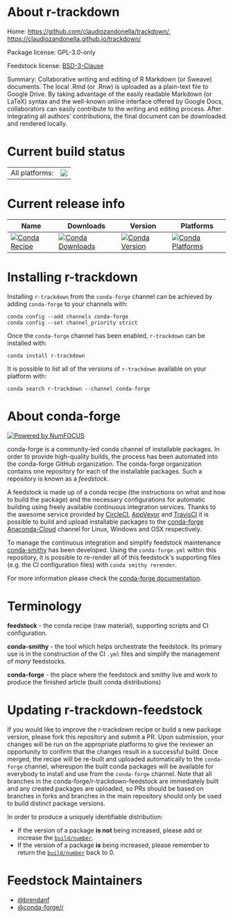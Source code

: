About r-trackdown
=================

Home: https://github.com/claudiozandonella/trackdown/, https://claudiozandonella.github.io/trackdown/

Package license: GPL-3.0-only

Feedstock license: [BSD-3-Clause](https://github.com/conda-forge/r-trackdown-feedstock/blob/master/LICENSE.txt)

Summary: Collaborative writing and editing of R Markdown (or Sweave) documents. The local .Rmd (or .Rnw) is uploaded as a plain-text file to Google Drive. By taking advantage of the easily readable Markdown (or LaTeX) syntax and the well-known online interface offered by Google Docs, collaborators can easily contribute to the writing and editing process. After integrating all authors’ contributions, the final document can be downloaded and rendered locally.

Current build status
====================


<table><tr><td>All platforms:</td>
    <td>
      <a href="https://dev.azure.com/conda-forge/feedstock-builds/_build/latest?definitionId=13702&branchName=master">
        <img src="https://dev.azure.com/conda-forge/feedstock-builds/_apis/build/status/r-trackdown-feedstock?branchName=master">
      </a>
    </td>
  </tr>
</table>

Current release info
====================

| Name | Downloads | Version | Platforms |
| --- | --- | --- | --- |
| [![Conda Recipe](https://img.shields.io/badge/recipe-r--trackdown-green.svg)](https://anaconda.org/conda-forge/r-trackdown) | [![Conda Downloads](https://img.shields.io/conda/dn/conda-forge/r-trackdown.svg)](https://anaconda.org/conda-forge/r-trackdown) | [![Conda Version](https://img.shields.io/conda/vn/conda-forge/r-trackdown.svg)](https://anaconda.org/conda-forge/r-trackdown) | [![Conda Platforms](https://img.shields.io/conda/pn/conda-forge/r-trackdown.svg)](https://anaconda.org/conda-forge/r-trackdown) |

Installing r-trackdown
======================

Installing `r-trackdown` from the `conda-forge` channel can be achieved by adding `conda-forge` to your channels with:

```
conda config --add channels conda-forge
conda config --set channel_priority strict
```

Once the `conda-forge` channel has been enabled, `r-trackdown` can be installed with:

```
conda install r-trackdown
```

It is possible to list all of the versions of `r-trackdown` available on your platform with:

```
conda search r-trackdown --channel conda-forge
```


About conda-forge
=================

[![Powered by
NumFOCUS](https://img.shields.io/badge/powered%20by-NumFOCUS-orange.svg?style=flat&colorA=E1523D&colorB=007D8A)](https://numfocus.org)

conda-forge is a community-led conda channel of installable packages.
In order to provide high-quality builds, the process has been automated into the
conda-forge GitHub organization. The conda-forge organization contains one repository
for each of the installable packages. Such a repository is known as a *feedstock*.

A feedstock is made up of a conda recipe (the instructions on what and how to build
the package) and the necessary configurations for automatic building using freely
available continuous integration services. Thanks to the awesome service provided by
[CircleCI](https://circleci.com/), [AppVeyor](https://www.appveyor.com/)
and [TravisCI](https://travis-ci.com/) it is possible to build and upload installable
packages to the [conda-forge](https://anaconda.org/conda-forge)
[Anaconda-Cloud](https://anaconda.org/) channel for Linux, Windows and OSX respectively.

To manage the continuous integration and simplify feedstock maintenance
[conda-smithy](https://github.com/conda-forge/conda-smithy) has been developed.
Using the ``conda-forge.yml`` within this repository, it is possible to re-render all of
this feedstock's supporting files (e.g. the CI configuration files) with ``conda smithy rerender``.

For more information please check the [conda-forge documentation](https://conda-forge.org/docs/).

Terminology
===========

**feedstock** - the conda recipe (raw material), supporting scripts and CI configuration.

**conda-smithy** - the tool which helps orchestrate the feedstock.
                   Its primary use is in the construction of the CI ``.yml`` files
                   and simplify the management of *many* feedstocks.

**conda-forge** - the place where the feedstock and smithy live and work to
                  produce the finished article (built conda distributions)


Updating r-trackdown-feedstock
==============================

If you would like to improve the r-trackdown recipe or build a new
package version, please fork this repository and submit a PR. Upon submission,
your changes will be run on the appropriate platforms to give the reviewer an
opportunity to confirm that the changes result in a successful build. Once
merged, the recipe will be re-built and uploaded automatically to the
`conda-forge` channel, whereupon the built conda packages will be available for
everybody to install and use from the `conda-forge` channel.
Note that all branches in the conda-forge/r-trackdown-feedstock are
immediately built and any created packages are uploaded, so PRs should be based
on branches in forks and branches in the main repository should only be used to
build distinct package versions.

In order to produce a uniquely identifiable distribution:
 * If the version of a package **is not** being increased, please add or increase
   the [``build/number``](https://docs.conda.io/projects/conda-build/en/latest/resources/define-metadata.html#build-number-and-string).
 * If the version of a package **is** being increased, please remember to return
   the [``build/number``](https://docs.conda.io/projects/conda-build/en/latest/resources/define-metadata.html#build-number-and-string)
   back to 0.

Feedstock Maintainers
=====================

* [@brendanf](https://github.com/brendanf/)
* [@conda-forge/r](https://github.com/conda-forge/r/)

